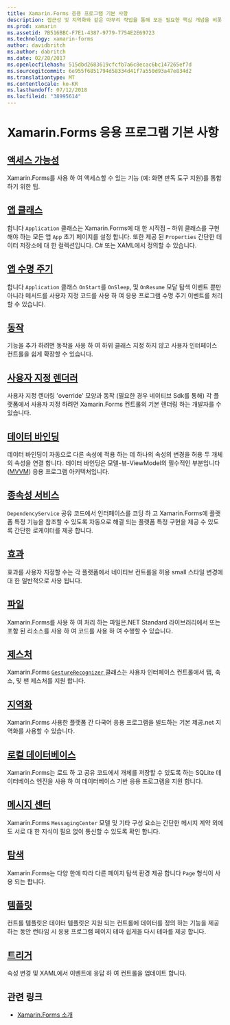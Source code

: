 ```yaml
---
title: Xamarin.Forms 응용 프로그램 기본 사항
description: 접근성 및 지역화와 같은 마무리 작업을 통해 모든 필요한 핵심 개념을 비롯 하 여 Xamarin.Forms 응용 프로그램 개발의 기본 개념을 탐색 합니다.
ms.prod: xamarin
ms.assetid: 7B516BBC-F7E1-4387-9779-7754E2E69723
ms.technology: xamarin-forms
author: davidbritch
ms.author: dabritch
ms.date: 02/28/2017
ms.openlocfilehash: 515dbd2683619cfcfb7a6c8ecac6bc147265ef7d
ms.sourcegitcommit: 6e955f6851794d58334d41f7a550d93a47e834d2
ms.translationtype: MT
ms.contentlocale: ko-KR
ms.lasthandoff: 07/12/2018
ms.locfileid: "38995614"
---
```

# <a name="xamarinforms-application-fundamentals"></a>Xamarin.Forms 응용 프로그램 기본 사항

## <a name="accessibilityaccessibilityindexmd"></a>[액세스 가능성](accessibility/index.md)

Xamarin.Forms를 사용 하 여 액세스할 수 있는 기능 (예: 화면 판독 도구 지원)를 통합 하기 위한 팁.

## <a name="app-classapplication-classmd"></a>[앱 클래스](application-class.md)

합니다 `Application` 클래스는 Xamarin.Forms에 대 한 시작점 – 하위 클래스를 구현 해야 하는 모든 앱 `App` 초기 페이지를 설정 합니다. 또한 제공 된 `Properties` 간단한 데이터 저장소에 대 한 컬렉션입니다. C# 또는 XAML에서 정의할 수 있습니다.

## <a name="app-lifecycleapp-lifecyclemd"></a>[앱 수명 주기](app-lifecycle.md)

합니다 `Application` 클래스 `OnStart`를 `OnSleep`, 및 `OnResume` 모달 탐색 이벤트 뿐만 아니라 메서드를 사용자 지정 코드를 사용 하 여 응용 프로그램 수명 주기 이벤트를 처리할 수 있습니다.

## <a name="behaviorsbehaviorsindexmd"></a>[동작](behaviors/index.md)

기능을 추가 하려면 동작을 사용 하 여 하위 클래스 지정 하지 않고 사용자 인터페이스 컨트롤을 쉽게 확장할 수 있습니다.

## <a name="custom-rendererscustom-rendererindexmd"></a>[사용자 지정 렌더러](custom-renderer/index.md)

사용자 지정 렌더링 'override' 모양과 동작 (필요한 경우 네이티브 Sdk를 통해) 각 플랫폼에서 사용자 지정 하려면 Xamarin.Forms 컨트롤의 기본 렌더링 하는 개발자를 수 있습니다.

## <a name="data-bindingdata-bindingindexmd"></a>[데이터 바인딩](data-binding/index.md)

데이터 바인딩이 자동으로 다른 속성에 적용 하는 데 하나의 속성의 변경을 허용 두 개체의 속성을 연결 합니다. 데이터 바인딩은 모델-뷰-ViewModel의 필수적인 부분입니다 ([MVVM](~/xamarin-forms/enterprise-application-patterns/mvvm.md)) 응용 프로그램 아키텍처입니다.

## <a name="dependency-servicedependency-serviceindexmd"></a>[종속성 서비스](dependency-service/index.md)

`DependencyService` 공유 코드에서 인터페이스를 코딩 하 고 Xamarin.Forms에 플랫폼 특정 기능을 참조할 수 있도록 자동으로 해결 되는 플랫폼 특정 구현을 제공 수 있도록 간단한 로케이터를 제공 합니다.

## <a name="effectseffectsindexmd"></a>[효과](effects/index.md)

효과를 사용자 지정할 수는 각 플랫폼에서 네이티브 컨트롤을 허용 small 스타일 변경에 대 한 일반적으로 사용 됩니다.

## <a name="filesfilesmd"></a>[파일](files.md)

Xamarin.Forms를 사용 하 여 처리 하는 파일은.NET Standard 라이브러리에서 또는 포함 된 리소스를 사용 하 여 코드를 사용 하 여 수행할 수 있습니다.

## <a name="gesturesgesturesindexmd"></a>[제스처](gestures/index.md)

Xamarin.Forms [ `GestureRecognizer` ](xref:Xamarin.Forms.GestureRecognizer) 클래스는 사용자 인터페이스 컨트롤에서 탭, 축소, 및 팬 제스처를 지원 합니다.

## <a name="localizationlocalizationindexmd"></a>[지역화](localization/index.md)

Xamarin.Forms 사용한 플랫폼 간 다국어 응용 프로그램을 빌드하는 기본 제공.net 지역화를 사용할 수 있습니다.

## <a name="local-databasesdatabasesmd"></a>[로컬 데이터베이스](databases.md)

Xamarin.Forms는 로드 하 고 공유 코드에서 개체를 저장할 수 있도록 하는 SQLite 데이터베이스 엔진을 사용 하 여 데이터베이스 기반 응용 프로그램을 지원 합니다.

## <a name="messaging-centermessaging-centermd"></a>[메시지 센터](messaging-center.md)

Xamarin.Forms `MessagingCenter` 모델 및 기타 구성 요소는 간단한 메시지 계약 외에도 서로 대 한 지식이 필요 없이 통신할 수 있도록 확인 합니다.

## <a name="navigationnavigationindexmd"></a>[탐색](navigation/index.md)

Xamarin.Forms는 다양 한에 따라 다른 페이지 탐색 환경 제공 합니다 `Page` 형식이 사용 되는 합니다.

## <a name="templatestemplatesindexmd"></a>[템플릿](templates/index.md)

컨트롤 템플릿은 데이터 템플릿은 지원 되는 컨트롤에 데이터를 정의 하는 기능을 제공 하는 동안 런타임 시 응용 프로그램 페이지 테마 쉽게을 다시 테마를 제공 합니다.

## <a name="triggerstriggersmd"></a>[트리거](triggers.md)

속성 변경 및 XAML에서 이벤트에 응답 하 여 컨트롤을 업데이트 합니다.


## <a name="related-links"></a>관련 링크

- [Xamarin.Forms 소개](~/xamarin-forms/get-started/introduction-to-xamarin-forms.md)

